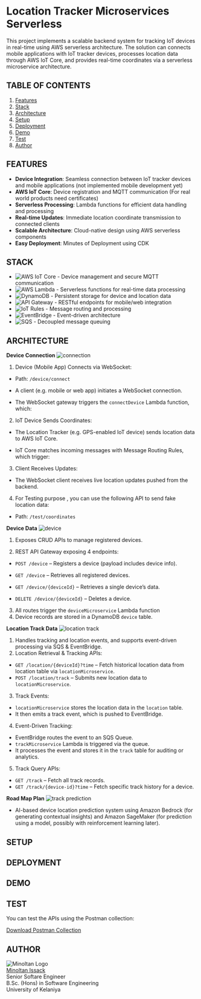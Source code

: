 # Location Tracker Microservices Serverless
This project implements a scalable backend system for tracking IoT devices in real-time using AWS serverless architecture. The solution can connects mobile applications with IoT tracker devices, processes location data through AWS IoT Core, and provides real-time coordinates via a serverless microservice architecture.

## TABLE OF CONTENTS
1. [Features](#FEATURES) 
2. [Stack](#STACK)
3. [Architecture](#ARCHITECTURE)
4. [Setup](#SETUP)
5. [Deployment](#DEPLOYMENT)
6. [Demo](#DEMO)
8. [Test](#TEST)
9. [Author](#AUTHOR)


## FEATURES
    
- **Device Integration**: Seamless connection between IoT tracker devices and mobile applications (not implemented mobile development yet)
- **AWS IoT Core**: Device registration and MQTT communication (For real world products need certificates)
- **Serverless Processing**: Lambda functions for efficient data handling and processing
- **Real-time Updates**: Immediate location coordinate transmission to connected clients
- **Scalable Architecture**: Cloud-native design using AWS serverless components
- **Easy Deployment**: Minutes of Deployment using CDK 

## STACK

- <img src="https://img.shields.io/badge/AWS_IoT_Core-326304?style=flat&logo=amazon-aws&logoColor=white" alt="AWS IoT Core"> - Device management and secure MQTT communication  
- <img src="https://img.shields.io/badge/AWS_Lambda-FF9900?style=flat&logo=awslambda&logoColor=white" alt="AWS Lambda"> - Serverless functions for real-time data processing  
- <img src="https://img.shields.io/badge/Amazon_DynamoDB-4053D6?style=flat&logo=amazon-dynamodb&logoColor=white" alt="DynamoDB"> - Persistent storage for device and location data  
- <img src="https://img.shields.io/badge/Amazon_API_Gateway-5e6dd1?style=flat&logo=amazon-aws&logoColor=white" alt="API Gateway"> - RESTful endpoints for mobile/web integration  
- <img src="https://img.shields.io/badge/AWS_IoT_Rules-407d07?style=flat&logo=amazon-aws&logoColor=white" alt="IoT Rules"> - Message routing and processing  
- <img src="https://img.shields.io/badge/Amazon_EventBridge-870f57?style=flat&logo=amazon-aws&logoColor=white" alt="EventBridge"> - Event-driven architecture  
- <img src="https://img.shields.io/badge/Amazon_SQS-b3257a?style=flat&logo=amazon-sqs&logoColor=white" alt="SQS"> - Decoupled message queuing  


## ARCHITECTURE
**Device Connection**
![connection](public/readme/connect.png)<br />
1. Device (Mobile App) Connects via WebSocket:

- Path: ```/device/connect```

- A client (e.g. mobile or web app) initiates a WebSocket connection.

-  The WebSocket gateway triggers the ```connectDevice``` Lambda function, which:


2. IoT Device Sends Coordinates:

- The Location Tracker (e.g. GPS-enabled IoT device) sends location data to AWS IoT Core.

- IoT Core matches incoming messages with Message Routing Rules, which trigger:


3. Client Receives Updates:

- The WebSocket client receives live location updates pushed from the backend.

4. For Testing purpose , you can use the following API to send fake location data:
- Path: ```/test/coordinates```

**Device Data**
![device](public/readme/device.png)<br />

1. Exposes CRUD APIs to manage registered devices.

2. REST API Gateway exposing 4 endpoints:

- ```POST /device``` – Registers a device (payload includes device info).

- ```GET /device``` – Retrieves all registered devices.

- ```GET /device/{deviceId}``` – Retrieves a single device’s data.

- ```DELETE /device/{deviceId}``` – Deletes a device.

3. All routes trigger the ```deviceMicroservice``` Lambda function 
4. Device records are stored in a DynamoDB ```device``` table.

**Location Track Data**
![location track](public/readme/location-track.png)<br />

1. Handles tracking and location events, and supports event-driven processing via SQS & EventBridge.
2. Location Retrieval & Tracking APIs:
- ```GET /location/{deviceId}?time``` – Fetch historical location data from location table via ```locationMicroservice```.
- ```POST /location/track``` – Submits new location data to ```locationMicroservice```.

3. Track Events:
- ```locationMicroservice``` stores the location data in the ```location``` table.
- It then emits a track event, which is pushed to EventBridge.

4. Event-Driven Tracking:
- EventBridge routes the event to an SQS Queue.
- ```trackMicroservice``` Lambda is triggered via the queue.
- It processes the event and stores it in the ```track``` table for auditing or analytics.

5. Track Query APIs:
- ```GET /track``` – Fetch all track records.
- ```GET /track/{device-id}?time``` – Fetch specific track history for a device.

**Road Map Plan**
![track prediction](public/readme/roadmap.png)<br />
- AI-based device location prediction system using Amazon Bedrock (for generating contextual insights) and Amazon SageMaker (for prediction using a model, possibly with reinforcement learning later).

## SETUP

## DEPLOYMENT

## DEMO



## TEST
You can test the APIs using the Postman collection:

[Download Postman Collection](postman/location-tracker.postman_collection.json)

## AUTHOR   
![Minoltan Logo](public/readme/author.png)<br />
[Minoltan Issack](www.linkedin.com/in/minoltan)<br />
Senior Softare Engineer<br />
B.Sc. (Hons) in Software Engineering<br />
University of Kelaniya